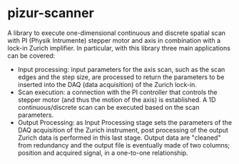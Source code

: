 # pizur-scanner
A library to execute one-dimensional continuous and discrete spatial scan with PI (Physik Intrumente) stepper motor and axis in combination with a lock-in Zurich implifier. In particular, with this library three main applications can be covered:
- Input processing: input parameters for the axis scan, such as the scan edges and the step size, are processed to return the parameters to be inserted into the DAQ (data acquisition) of the Zurich lock-in. 
- Scan execution: a connection with the PI controller that controls the stepper motor (and thus the motion of the axis) is established. A 1D continuous/discrete scan can be executed based on the scan parameters. 
- Output Processing: as Input Processing stage sets the parameters of the DAQ acquisition of the Zurich instrument, post processing of the output Zurich data is performed in this last stage. Output data are "cleaned" from redundancy and the output file is eventually made of two columns; position and acquired signal, in a one-to-one relationship.  